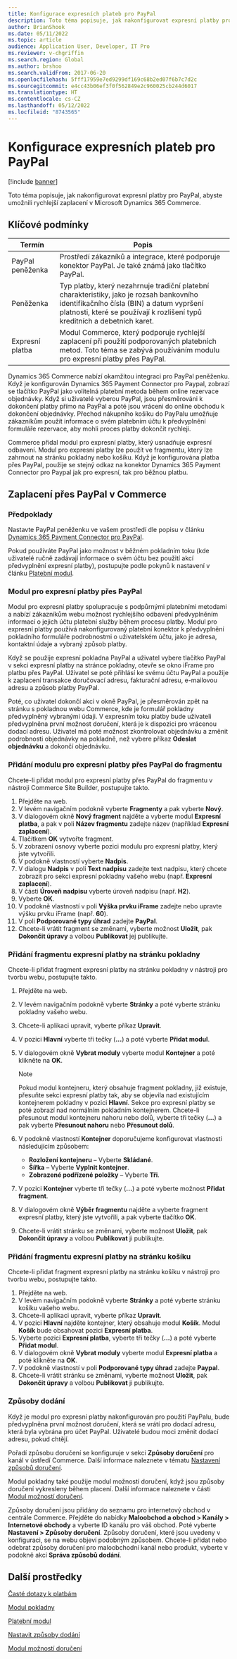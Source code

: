 ```yaml
---
title: Konfigurace expresních plateb pro PayPal
description: Toto téma popisuje, jak nakonfigurovat expresní platby pro PayPal, abyste umožnili rychlejší zaplacení v Microsoft Dynamics 365 Commerce.
author: BrianShook
ms.date: 05/11/2022
ms.topic: article
audience: Application User, Developer, IT Pro
ms.reviewer: v-chgriffin
ms.search.region: Global
ms.author: brshoo
ms.search.validFrom: 2017-06-20
ms.openlocfilehash: 5fff17959e7ed9299df169c68b2ed07f6b7c7d2c
ms.sourcegitcommit: e4cc43b06ef3f0f562849e2c960025cb244d6017
ms.translationtype: HT
ms.contentlocale: cs-CZ
ms.lasthandoff: 05/12/2022
ms.locfileid: "8743565"
---
```

# <a name="configure-express-payments-for-paypal"></a>Konfigurace expresních plateb pro PayPal

[!include [banner](../includes/banner.md)]

Toto téma popisuje, jak nakonfigurovat expresní platby pro PayPal, abyste umožnili rychlejší zaplacení v Microsoft Dynamics 365 Commerce.

## <a name="key-terms"></a>Klíčové podmínky

| Termín | Popis |
|---|---|
| PayPal peněženka | Prostředí zákazníků a integrace, které podporuje konektor PayPal. Je také známá jako tlačítko PayPal. |
| Peněženka | Typ platby, který nezahrnuje tradiční platební charakteristiky, jako je rozsah bankovního identifikačního čísla (BIN) a datum vypršení platnosti, které se používají k rozlišení typů kreditních a debetních karet. |
| Expresní platba | Modul Commerce, který podporuje rychlejší zaplacení při použití podporovaných platebních metod. Toto téma se zabývá používáním modulu pro expresní platby přes PayPal. |

Dynamics 365 Commerce nabízí okamžitou integraci pro PayPal peněženku. Když je konfigurován Dynamics 365 Payment Connector pro Paypal, zobrazí se tlačítko PayPal jako volitelná platební metoda během online rezervace objednávky. Když si uživatelé vyberou PayPal, jsou přesměrováni k dokončení platby přímo na PayPal a poté jsou vráceni do online obchodu k dokončení objednávky. Přechod nákupního košíku do PayPalu umožňuje zákazníkům použít informace o svém platebním účtu k předvyplnění formuláře rezervace, aby mohli proces platby dokončit rychleji.

Commerce přidal modul pro expresní platby, který usnadňuje expresní odbavení. Modul pro expresní platby lze použít ve fragmentu, který lze zahrnout na stránku pokladny nebo košíku. Když je konfigurována platba přes PayPal, použije se stejný odkaz na konektor Dynamics 365 Payment Connector pro Paypal jak pro expresní, tak pro běžnou platbu.

## <a name="paypal-checkout-in-commerce"></a>Zaplacení přes PayPal v Commerce

### <a name="prerequisites"></a>Předpoklady

Nastavte PayPal peněženku ve vašem prostředí dle popisu v článku [Dynamics 365 Payment Connector pro PayPal](../paypal.md).

Pokud používáte PayPal jako možnost v běžném pokladním toku (kde uživatelé ručně zadávají informace o svém účtu bez použití akcí předvyplnění expresní platby), postupujte podle pokynů k nastavení v článku [Platební modul](../payment-module.md).

### <a name="payment-express-module-with-paypal"></a>Modul pro expresní platby přes PayPal

Modul pro expresní platby spolupracuje s podpůrnými platebními metodami a nabízí zákazníkům webu možnost rychlejšího odbavení předvyplněním informací o jejich účtu platební služby během procesu platby. Modul pro expresní platby používá nakonfigurovaný platební konektor k předvyplnění pokladního formuláře podrobnostmi o uživatelském účtu, jako je adresa, kontaktní údaje a vybraný způsob platby.

Když se použije expresní pokladna PayPal a uživatel vybere tlačítko PayPal v sekci expresní platby na stránce pokladny, otevře se okno iFrame pro platbu přes PayPal. Uživatel se poté přihlásí ke svému účtu PayPal a použije k zaplacení transakce doručovací adresu, fakturační adresu, e-mailovou adresu a způsob platby PayPal.

Poté, co uživatel dokončí akci v okně PayPal, je přesměrován zpět na stránku s pokladnou webu Commerce, kde je formulář pokladny předvyplněný vybranými údaji. V expresním toku platby bude uživateli předvyplněna první možnost doručení, která je k dispozici pro vrácenou dodací adresu. Uživatel má poté možnost zkontrolovat objednávku a změnit podrobnosti objednávky na pokladně, než vybere příkaz **Odeslat objednávku** a dokončí objednávku.

### <a name="add-the-payment-express-module-with-paypal-to-a-fragment"></a>Přidání modulu pro expresní platby přes PayPal do fragmentu

Chcete-li přidat modul pro expresní platby přes PayPal do fragmentu v nástroji Commerce Site Builder, postupujte takto.

1. Přejděte na web.
1. V levém navigačním podokně vyberte **Fragmenty** a pak vyberte **Nový**.
1. V dialogovém okně **Nový fragment** najděte a vyberte modul **Expresní platba**, a pak v poli **Název fragmentu** zadejte název (například **Expresní zaplacení**).
1. Tlačítkem **OK** vytvořte fragment.
1. V zobrazení osnovy vyberte pozici modulu pro expresní platby, který jste vytvořili.
1. V podokně vlastností vyberte **Nadpis**.
1. V dialogu **Nadpis** v poli **Text nadpisu** zadejte text nadpisu, který chcete zobrazit pro sekci expresní pokladny vašeho webu (např. **Expresní zaplacení**).
1. V části **Úroveň nadpisu** vyberte úroveň nadpisu (např. **H2**).
1. Vyberte **OK**.
1. V podokně vlastností v poli **Výška prvku iFrame** zadejte nebo upravte výšku prvku iFrame (např. **60**).
1. V poli **Podporované typy úhrad** zadejte **PayPal**.
1. Chcete-li vrátit fragment se změnami, vyberte možnost **Uložit**, pak **Dokončit úpravy** a volbou **Publikovat** jej publikujte.

### <a name="add-the-payment-express-fragment-to-the-checkout-page"></a>Přidání fragmentu expresní platby na stránku pokladny

Chcete-li přidat fragment expresní platby na stránku pokladny v nástroji pro tvorbu webu, postupujte takto.

1. Přejděte na web.
1. V levém navigačním podokně vyberte **Stránky** a poté vyberte stránku pokladny vašeho webu.
1. Chcete-li aplikaci upravit, vyberte příkaz **Upravit**.
1. V pozici **Hlavní** vyberte tři tečky (**...**) a poté vyberte **Přidat modul**.
1. V dialogovém okně **Vybrat moduly** vyberte modul **Kontejner** a poté klikněte na **OK**.

    > [!NOTE]
    > Pokud modul kontejneru, který obsahuje fragment pokladny, již existuje, přesuňte sekci expresní platby tak, aby se objevila nad existujícím kontejnerem pokladny v pozici **Hlavní**. Sekce pro expresní platby se poté zobrazí nad normálním pokladním kontejnerem. Chcete-li přesunout modul kontejneru nahoru nebo dolů, vyberte tři tečky (**...**) a pak vyberte **Přesunout nahoru** nebo **Přesunout dolů**.

1. V podokně vlastností **Kontejner** doporučujeme konfigurovat vlastnosti následujícím způsobem:

    - **Rozložení kontejneru** – Vyberte **Skládané**.
    - **Šířka** – Vyberte **Vyplnit kontejner**.
    - **Zobrazené podřízené položky** – Vyberte **Tři**.

1. V pozici **Kontejner** vyberte tři tečky (**...**) a poté vyberte možnost **Přidat fragment**.
1. V dialogovém okně **Výběr fragmentu** najděte a vyberte fragment expresní platby, který jste vytvořili, a pak vyberte tlačítko **OK**.
1. Chcete-li vrátit stránku se změnami, vyberte možnost **Uložit**, pak **Dokončit úpravy** a volbou **Publikovat** ji publikujte.

### <a name="add-the-payment-express-fragment-to-the-cart-page"></a>Přidání fragmentu expresní platby na stránku košíku

Chcete-li přidat fragment expresní platby na stránku košíku v nástroji pro tvorbu webu, postupujte takto.

1. Přejděte na web.
1. V levém navigačním podokně vyberte **Stránky** a poté vyberte stránku košíku vašeho webu.
1. Chcete-li aplikaci upravit, vyberte příkaz **Upravit**.
1. V pozici **Hlavní** najděte kontejner, který obsahuje modul **Košík**. Modul **Košík** bude obsahovat pozici **Expresní platba**.
1. Vyberte pozici **Expresní platba**, vyberte tři tečky (**...**) a poté vyberte **Přidat modul**.
1. V dialogovém okně **Vybrat moduly** vyberte modul **Expresní platba** a poté klikněte na **OK**.
1. V podokně vlastností v poli **Podporované typy úhrad** zadejte **Paypal**.
1. Chcete-li vrátit stránku se změnami, vyberte možnost **Uložit**, pak **Dokončit úpravy** a volbou **Publikovat** ji publikujte.

### <a name="modes-of-delivery"></a>Způsoby dodání

Když je modul pro expresní platby nakonfigurován pro použití PayPalu, bude předvyplněna první možnost doručení, která se vrátí pro dodací adresu, která byla vybrána pro účet PayPal. Uživatelé budou moci změnit dodací adresu, pokud chtějí.

Pořadí způsobu doručení se konfiguruje v sekci **Způsoby doručení** pro kanál v ústředí Commerce. Další informace naleznete v tématu [Nastavení způsobů doručení](/dynamicsax-2012/appuser-itpro/set-up-modes-of-delivery).

Modul pokladny také použije modul možností doručení, když jsou způsoby doručení vykresleny během placení. Další informace naleznete v části [Modul možností doručení](../delivery-options-module.md).

Způsoby doručení jsou přidány do seznamu pro internetový obchod v centrále Commerce. Přejděte do nabídky **Maloobchod a obchod \> Kanály \> Internetové obchody** a vyberte ID kanálu pro váš obchod. Poté vyberte **Nastavení \> Způsoby doručení**. Způsoby doručení, které jsou uvedeny v konfiguraci, se na webu objeví podobným způsobem. Chcete-li přidat nebo odebrat způsoby doručení pro maloobchodní kanál nebo produkt, vyberte v podokně akcí **Správa způsobů dodání**.

## <a name="additional-resources"></a>Další prostředky

[Časté dotazy k platbám](payments-retail.md)

[Modul pokladny](../add-checkout-module.md)

[Platební modul](../payment-module.md)

[Nastavit způsoby dodání](/dynamicsax-2012/appuser-itpro/set-up-modes-of-delivery)

[Modul možností doručení](../delivery-options-module.md)
